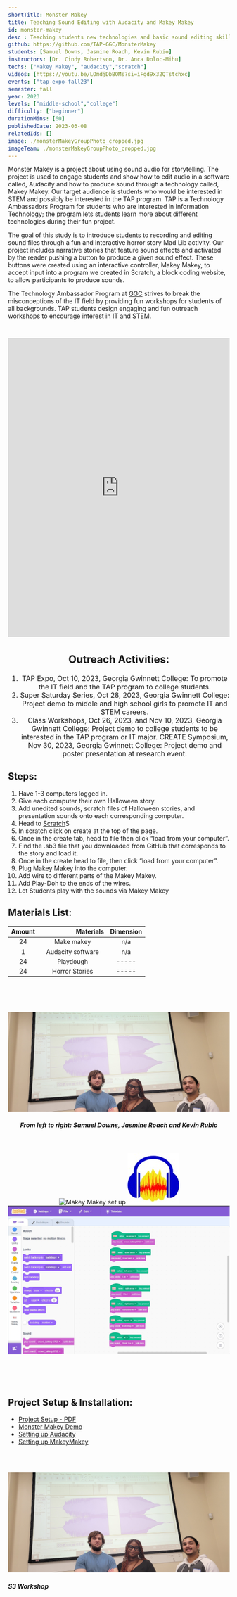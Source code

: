 ```yaml
---
shortTitle: Monster Makey
title: Teaching Sound Editing with Audacity and Makey Makey
id: monster-makey
desc : Teaching students new technologies and basic sound editing skills with Audacity and Makey Makey.
github: https://github.com/TAP-GGC/MonsterMakey
students: [Samuel Downs, Jasmine Roach, Kevin Rubio]
instructors: [Dr. Cindy Robertson, Dr. Anca Doloc-Mihu] 
techs: ["Makey Makey", "audacity","scratch"]
videos: [https://youtu.be/LOmdjDbBOMs?si=iFgd9x32QTstchxc]
events: ["tap-expo-fall23"]
semester: fall
year: 2023
levels: ["middle-school","college"] 
difficulty: ["beginner"] 
durationMins: [60]
publishedDate: 2023-03-08
relatedIds: []
image: ./monsterMakeyGroupPhoto_cropped.jpg
imageTeam: ./monsterMakeyGroupPhoto_cropped.jpg
---
```



<!--Right text block, Project description -->	
Monster Makey is a project about using sound audio for storytelling. The project is used to engage students and show how to edit audio in a software called, Audacity and how to produce sound through a technology called, Makey Makey. Our target audience is students who would be interested in STEM and possibly be interested in the TAP program. TAP is a Technology Ambassadors Program for students who are interested in Information Technology; the program lets students learn more about different technologies during their fun project.

The goal of this study is to introduce students to recording and editing sound files through a fun and interactive horror story Mad Lib activity. Our project includes narrative stories that feature sound effects and activated by the reader pushing a button to produce a given sound effect. These buttons were created using an interactive controller, Makey Makey, to accept input into a program we created in Scratch, a block coding website, to allow participants to produce sounds.

The Technology Ambassador Program at [GGC](http://www.ggc.edu/tap) strives to break the misconceptions of the IT field by providing fun workshops for students of all backgrounds. TAP students design engaging and fun outreach workshops to encourage interest in IT and STEM.

<iframe width="560" height="100%" src="https://www.youtube.com/embed/LOmdjDbBOMs?si=op71iGr7wi376oTv" title="YouTube video player" frameborder="0" allow="accelerometer; autoplay; clipboard-write; encrypted-media; gyroscope; picture-in-picture; web-share" referrerpolicy="strict-origin-when-cross-origin" allowfullscreen style="width: 100%; height: 680px; margin-top: 2em;"></iframe>


<!--content block, Activities, steps & materials -->

<div style="text-align: center ; justify-content: center; font-size: 1.125em;">

## Outreach Activities: <!--TODO: Fix layout**-->

1. TAP Expo, Oct 10, 2023, Georgia Gwinnett College: To promote the IT field and the TAP program to college students.
2. Super Saturday Series, Oct 28, 2023, Georgia Gwinnett College: Project demo to middle and high school girls to promote IT and STEM careers.
3. Class Workshops, Oct 26, 2023, and Nov 10, 2023, Georgia Gwinnett College: Project demo to college students to be interested in the TAP program or IT major.
CREATE Symposium, Nov 30, 2023, Georgia Gwinnett College: Project demo and poster presentation at research event.

</div>

<!-- div ; style='float: left; margin-right: 15px; vertical-align: bottom; display: inline-block;font-size: 1.125em;'-->

<div class="flex flex-row flex-wrap">

<div style="flex: 1; min-width: 25em;">

## Steps:

1. Have 1-3 computers logged in.
2. Give each computer their own Halloween story.
3. Add unedited sounds, scratch files of Halloween stories, and presentation sounds onto each corresponding computer.
4. Head to [Scratch](https://scratch.mit.edu)S
5. In scratch click on create at the top of the page.
6. Once in the create tab, head to file then click “load from your computer”.
7. Find the .sb3 file that you downloaded from GitHub that corresponds to the
story and load it.
8. Once in the create head to file, then click “load from your computer”.
9. Plug Makey Makey into the computer.
10. Add wire to different parts of the Makey Makey.
11. Add Play-Doh to the ends of the wires.
12. Let Students play with the sounds via Makey Makey

</div>


<!--div ; style='float: right; margin-right: 15px; vertical-align: bottom; display: inline-block; font-size: 1.25em;'-->

<div style="flex: 1; min-width: 25em;">

## Materials List:

| Amount |&nbsp;&nbsp;&nbsp;&nbsp;&nbsp;&nbsp;&nbsp;&nbsp;&nbsp;&nbsp;&nbsp;&nbsp;&nbsp;&nbsp;&nbsp;&nbsp;&nbsp;&nbsp;&nbsp;&nbsp; Materials | Dimension |
|    :----:   |    :----:   |    :----:   |
| 24 | Make makey | n/a |
| 1 | Audacity software | n/a |
| 24 | Playdough | ----- |
| 24 | Horror Stories | ----- |

</div>
</div>

<!--TODO: Photo Gallery -->
<div style="text-align:center;">
<br>
<br>
<br>



![Monster Makey Group Photo](./monsterMakeyGroupPhoto.jpg)
##### From left to right: Samuel Downs, Jasmine Roach and Kevin Rubio 
<br>

![Makey Makey set up](./makeysetup.jpg)
![Audacity App Logo](./audacitylogo.jpg)
![Scratch](./scratchImage.jpg)

<br>
<br>
<br>
</div>

<!--CONTENT BLOCK -->

## Project Setup & Installation:
- [Project Setup - PDF]()
- [Monster Makey Demo]()
- [Setting up Audacity](https://youtu.be/4wJp5NOrG9k?si=dEqANhYFEeGXihak)
- [Setting up MakeyMakey](https://youtu.be/4wJp5NOrG9k?si=FoocFZtp1U397QPP)

<br>
<br>

![Monster Makey Group Photo](./monsterMakeyGroupPhoto.jpg)
##### S3 Workshop 




<br>
<br>


<br>
<br>
<br>

</div>

<!--div style='text-align:center; display: inline-block; font-size: 1.25em'>

## Sphero EDU Easy Portion
<style='text-align:center; display: inline-block; font-size: 1.25em'>

![easyCode](https://github.com/TechAmbassadors-GGC/Jedi/assets/150178791/6a1fa4e0-d42d-4d23-a1bd-4cdca06ca128) <br>
`on start program`<br>
`roll 0° at 75 speed for 2.1s`<br>
`delay for 1.5s`<br>
`roll 90° at 75 speed for 1.6s`<br>
`delay for 1.5s`<br>
</div>

<div ; style='text-align:center; float: right; margin-left: 205px; vertical-align: bottom; display: inline-block;font-size: 1.125em;'>

## Sphero EDU Hard Portion
![hardCode1](https://github.com/TechAmbassadors-GGC/Jedi/assets/150178791/a27a312a-c283-401a-8de1-74c1e43dda30)
<br>

![hardCode2](https://github.com/TechAmbassadors-GGC/Jedi/assets/150178791/9b5b4073-b6d2-4522-b855-c7a69e5e9a64)<br>
`on start program`<br>
`roll 0° at 75 speed for 1.5s`<br>
`delay for 1.5s`<br>
`roll 90° at 75 speed for 0.5s`<br>
`delay for 1.5s`<br>
`roll 180° at 75 speed for 1.5s`<br>
`delay for 1.5s`<br>
`roll 90° at 75 speed for 0.7s`<br>
`delay for 1.5s`<br>
`roll 0° at 75 speed for 0.7s`<br>
`delay for 1.5s`<br>
`roll 90° at 75 speed for 0.5s`<br>
`delay for 1.5s`<br>
`roll 0° at 75 speed for 0.6s`<br>
`delay for 1.5s`<br>
`roll 270° at 75 speed for 0.6s`<br>
`delay for 1.5s`<br>
`roll 0° at 75 speed for 0.5s`<br>
`delay for 1.5s`<br>
`roll 90° at 75 speed for 0.6s`<br>
`delay for 1.5s`<br>
`roll 0° at 75 speed for 0.6s`<br>
`delay for 1.5s`<br>

<br>
</div-->

<div style='text-align:center; font-size: 1.5em'>
<br>
<br>
<br>

</div>